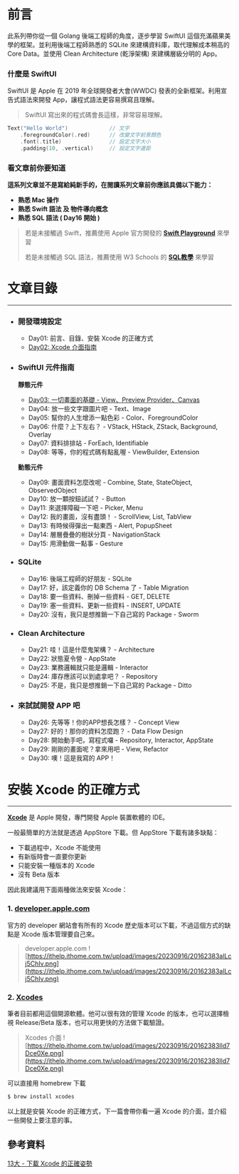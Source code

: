 # 前言
此系列帶你從一個 Golang 後端工程師的角度，逐步學習 SwiftUI 這個充滿蘋果美學的框架。並利用後端工程師熟悉的 SQLite 來建構資料庫，取代理解成本稍高的 Core Data。並使用 Clean Architecture (乾淨架構) 來建構層級分明的 App。

### 什麼是 SwiftUI
SwiftUI 是 Apple 在 2019 年全球開發者大會(WWDC) 發表的全新框架。利用宣告式語法來開發 App，讓程式語法更容易撰寫且理解。

> SwiftUI 寫出來的程式碼會長這樣，非常容易理解。
```swift
Text("Hello World")             // 文字
    .foregroundColor(.red)      // 改變文字前景顏色
    .font(.title)               // 設定文字大小
    .padding(10, .vertical)     // 設定文字邊距
```

### 看文章前你要知道
**這系列文章並不是寫給純新手的，在閱讀系列文章前你應該具備以下能力：**
- **熟悉 Mac 操作**
- **熟悉 Swift 語法 及 物件導向概念**
- **熟悉 SQL 語法 ( Day16 開始 )**
> 若是未接觸過 Swift，推薦使用 Apple 官方開發的 [**Swift Playground**](https://www.apple.com/tw/swift/playgrounds/) 來學習
>
> 若是未接觸過 SQL 語法，推薦使用 W3 Schools 的 [**SQL教學**](https://www.w3schools.com/sql/) 來學習

# 文章目錄
---

- ### 開發環境設定
    - Day01: 前言、目錄、安裝 Xcode 的正確方式
    - [Day02: Xcode 介面指南](https://ithelp.ithome.com.tw/articles/10320895)
- ### SwiftUI 元件指南
    **靜態元件**
    - [Day03: 一切畫面的基礎 - View、Preview Provider、Canvas](https://ithelp.ithome.com.tw/articles/10321525)
    - Day04: 放一些文字跟圖片吧 - Text、Image
    - Day05: 幫你的人生增添一點色彩 - Color、ForegroundColor
    - Day06: 什麼？上下左右？ - VStack, HStack, ZStack, Background, Overlay
    - Day07: 資料排排站 - ForEach, Identifiable
    - Day08: 等等，你的程式碼有點亂喔 - ViewBuilder, Extension

    **動態元件**
    - Day09: 畫面資料怎麼改呢 - Combine, State, StateObject, ObservedObject
    - Day10: 放一顆按鈕試試？ - Button
    - Day11: 來選擇障礙一下吧 - Picker, Menu
    - Day12: 我的畫面，沒有盡頭！ - ScrollView, List, TabView
    - Day13: 有時候得彈出一點東西 - Alert, PopupSheet
    - Day14: 層層疊疊的樹狀分頁 - NavigationStack
    - Day15: 用滑動做一點事 - Gesture
- ### SQLite
    - Day16: 後端工程師的好朋友 - SQLite
    - Day17: 好，該定義你的 DB Schema 了 - Table Migration
    - Day18: 要一些資料、刪掉一些資料 - GET, DELETE
    - Day19: 塞一些資料、更新一些資料 - INSERT, UPDATE
    - Day20: 沒有，我只是想推銷一下自己寫的 Package - Sworm
- ### Clean Architecture 
    - Day21: 哇！這是什麼鬼架構？ - Architecture
    - Day22: 狀態夏令營 - AppState
    - Day23: 業務邏輯就只能是邏輯 - Interactor
    - Day24: 庫存應該可以到處拿吧？ - Repository
    - Day25: 不是，我只是想推銷一下自己寫的 Package - Ditto
- ### 來試試開發 APP 吧
    - Day26: 先等等！你的APP想長怎樣？ - Concept View
    - Day27: 好的！那你的資料怎麼跑？ - Data Flow Design
    - Day28: 開始動手吧，寫程式囉 - Repository, Interactor, AppState
    - Day29: 剛剛的畫面呢？拿來用吧 - View, Refactor
    - Day30: 噢！這是我寫的 APP！

# 安裝 Xcode 的正確方式
---
[**Xcode**](https://developer.apple.com/xcode/) 是 Apple 開發，專門開發 Apple 裝置軟體的 IDE。

一般最簡單的方法就是透過 AppStore 下載。但 AppStore 下載有諸多缺點：
- 下載過程中，Xcode 不能使用
- 有新版時會一直要你更新
- 只能安裝一種版本的 Xcode
- 沒有 Beta 版本

因此我建議用下面兩種做法來安裝 Xcode：

### 1. [developer.apple.com](https://developer.apple.com/download/all/)
官方的 developer 網站會有所有的 Xcode 歷史版本可以下載，不過這個方式的缺點是 Xcode 版本管理要自己來。
> developer.apple.com
![https://ithelp.ithome.com.tw/upload/images/20230916/20162383alLcj5ChIv.png](https://ithelp.ithome.com.tw/upload/images/20230916/20162383alLcj5ChIv.png)


### 2. [Xcodes]((https://www.xcodes.app))
筆者目前都用這個開源軟體。他可以很有效的管理 Xcode 的版本，也可以選擇檢視 Release/Beta 版本，也可以用更快的方法做下載驗證。

> Xcodes 介面
![https://ithelp.ithome.com.tw/upload/images/20230916/20162383Ild7Dce0Xe.png](https://ithelp.ithome.com.tw/upload/images/20230916/20162383Ild7Dce0Xe.png)

可以直接用 homebrew 下載
```bash
$ brew install xcodes
```

以上就是安裝 Xcode 的正確方式，下一篇會帶你看一遍 Xcode 的介面，並介紹一些開發上要注意的事。

## 參考資料
[13大 - 下載 Xcode 的正確姿勢](https://ethanhuang13.gitbook.io/wikipitia/xcode-pitfalls/download-xcode)